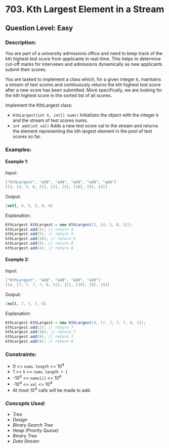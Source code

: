 # 703. Kth Largest Element in a Stream
## Question Level: Easy
### Description:
You are part of a university admissions office and need to keep track of the kth highest test score from applicants in real-time. This helps to determine cut-off marks for interviews and admissions dynamically as new applicants submit their scores.

You are tasked to implement a class which, for a given integer k, maintains a stream of test scores and continuously returns the kth highest test score after a new score has been submitted. More specifically, we are looking for the kth highest score in the sorted list of all scores.

Implement the KthLargest class:
- `KthLargest(int k, int[] nums)` Initializes the object with the integer k and the stream of test scores nums.
- `int add(int val)` Adds a new test score val to the stream and returns the element representing the kth largest element in the pool of test scores so far.

### Examples:
#### Example 1:

Input:
```Java
["KthLargest", "add", "add", "add", "add", "add"]
[[3, [4, 5, 8, 2]], [3], [5], [10], [9], [4]]
```
Output:
```Java
[null, 4, 5, 5, 8, 8]
```

Explanation:
```Java
KthLargest kthLargest = new KthLargest(3, [4, 5, 8, 2]);
kthLargest.add(3); // return 4
kthLargest.add(5); // return 5
kthLargest.add(10); // return 5
kthLargest.add(9); // return 8
kthLargest.add(4); // return 8
```
#### Example 2:

Input:
```Java
["KthLargest", "add", "add", "add", "add"]
[[4, [7, 7, 7, 7, 8, 3]], [2], [10], [9], [9]]
```
Output:
```Java
[null, 7, 7, 7, 8]
```

Explanation:
```Java
KthLargest kthLargest = new KthLargest(4, [7, 7, 7, 7, 8, 3]);
kthLargest.add(2); // return 7
kthLargest.add(10); // return 7
kthLargest.add(9); // return 7
kthLargest.add(9); // return 8
```

### Constraints:

- 0 <= `nums.length` <= 10<sup>4</sup>
- 1 <= `k` <= `nums.length + 1`
- -10<sup>4</sup> <= `nums[i]` <= 10<sup>4</sup>
- -10<sup>4</sup> <= `val` <= 10<sup>4</sup>
- At most 10<sup>4</sup> calls will be made to add.

### <i>Concepts Used:
- Tree
- Design
- Binary Search Tree
- Heap (Priority Queue)
- Binary Tree
- Data Stream</i>